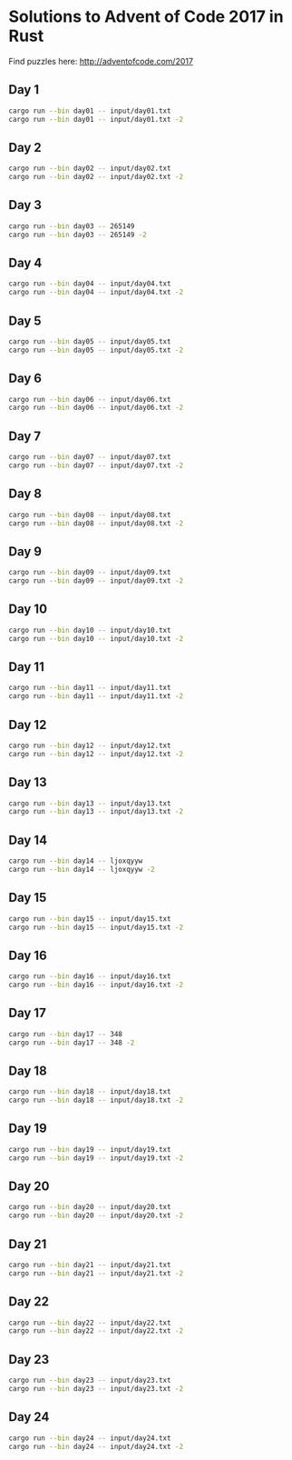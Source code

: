 # Solutions to Advent of Code 2017 in Rust

Find puzzles here: http://adventofcode.com/2017

## Day 1

```bash
cargo run --bin day01 -- input/day01.txt
cargo run --bin day01 -- input/day01.txt -2
```

## Day 2

```bash
cargo run --bin day02 -- input/day02.txt
cargo run --bin day02 -- input/day02.txt -2
```

## Day 3

```bash
cargo run --bin day03 -- 265149
cargo run --bin day03 -- 265149 -2
```

## Day 4

```bash
cargo run --bin day04 -- input/day04.txt
cargo run --bin day04 -- input/day04.txt -2
```

## Day 5

```bash
cargo run --bin day05 -- input/day05.txt
cargo run --bin day05 -- input/day05.txt -2
```

## Day 6

```bash
cargo run --bin day06 -- input/day06.txt
cargo run --bin day06 -- input/day06.txt -2
```

## Day 7

```bash
cargo run --bin day07 -- input/day07.txt
cargo run --bin day07 -- input/day07.txt -2
```

## Day 8

```bash
cargo run --bin day08 -- input/day08.txt
cargo run --bin day08 -- input/day08.txt -2
```

## Day 9

```bash
cargo run --bin day09 -- input/day09.txt
cargo run --bin day09 -- input/day09.txt -2
```

## Day 10

```bash
cargo run --bin day10 -- input/day10.txt
cargo run --bin day10 -- input/day10.txt -2
```

## Day 11

```bash
cargo run --bin day11 -- input/day11.txt
cargo run --bin day11 -- input/day11.txt -2
```

## Day 12

```bash
cargo run --bin day12 -- input/day12.txt
cargo run --bin day12 -- input/day12.txt -2
```

## Day 13

```bash
cargo run --bin day13 -- input/day13.txt
cargo run --bin day13 -- input/day13.txt -2
```

## Day 14

```bash
cargo run --bin day14 -- ljoxqyyw
cargo run --bin day14 -- ljoxqyyw -2
```

## Day 15

```bash
cargo run --bin day15 -- input/day15.txt
cargo run --bin day15 -- input/day15.txt -2
```

## Day 16

```bash
cargo run --bin day16 -- input/day16.txt
cargo run --bin day16 -- input/day16.txt -2
```

## Day 17

```bash
cargo run --bin day17 -- 348
cargo run --bin day17 -- 348 -2
```

## Day 18

```bash
cargo run --bin day18 -- input/day18.txt
cargo run --bin day18 -- input/day18.txt -2
```

## Day 19

```bash
cargo run --bin day19 -- input/day19.txt
cargo run --bin day19 -- input/day19.txt -2
```

## Day 20

```bash
cargo run --bin day20 -- input/day20.txt
cargo run --bin day20 -- input/day20.txt -2
```

## Day 21

```bash
cargo run --bin day21 -- input/day21.txt
cargo run --bin day21 -- input/day21.txt -2
```

## Day 22

```bash
cargo run --bin day22 -- input/day22.txt
cargo run --bin day22 -- input/day22.txt -2
```

## Day 23

```bash
cargo run --bin day23 -- input/day23.txt
cargo run --bin day23 -- input/day23.txt -2
```

## Day 24

```bash
cargo run --bin day24 -- input/day24.txt
cargo run --bin day24 -- input/day24.txt -2
```
